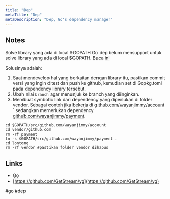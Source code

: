 ```yaml
---
title: "Dep"
metaTitle: "Dep"
metaDescription: "Dep, Go's dependency manager"
---
```


## Notes

Solve library yang ada di local $GOPATH
Go dep belum mensupport untuk solve library yang ada di local $GOPATH. Baca [ini](https://github.com/golang/dep/issues/935)

Solusinya adalah:

1. Saat mendevelop hal yang berkaitan dengan library itu, pastikan commit versi yang ingin ditest dan push ke github, kemudian set di Gopkg.toml pada dependency library tersebut.
2. Ubah nilai `branch` agar menunjuk ke branch yang diinginkan.
3. Membuat symbolic link dari dependency yang diperlukan di folder vendor. Sebagai contoh jika bekerja di [github.com/wayanjimmy/account](http://github.com/wayanjimmy/account) ` sedangkan memerlukan dependency [github.com/wayanjimmy/payment](http://github.com/wayanjimmy/payment).

```
cd $GOPATH/src/github.com/wayanjimmy/account
cd vendor/github.com
rm -rf payment
ln -s $GOPATH/src/github.com/wayanjimmy/payment .
cd lontong
rm -rf vendor #pastikan folder vendor dihapus
```

## Links

- [Go](/coding/go)
- [https://github.com/GetStream/vg](https://github.com/GetStream/vg)

#go #dep
